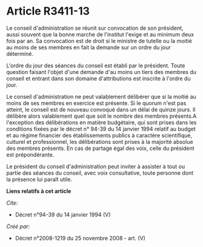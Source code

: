 # Article R3411-13

Le conseil d'administration se réunit sur convocation de son président, aussi souvent que la bonne marche de l'institut
l'exige et au minimum deux fois par an. Sa convocation est de droit si le ministre de tutelle ou la moitié au moins de ses
membres en fait la demande sur un ordre du jour déterminé.

L'ordre du jour des séances du conseil est établi par le président. Toute question faisant l'objet d'une demande d'au moins
un tiers des membres du conseil et entrant dans son domaine d'attributions est inscrite à l'ordre du jour. 

Le conseil d'administration ne peut valablement délibérer que si la moitié au moins de ses membres en exercice est présente.
Si le quorum n'est pas atteint, le conseil est de nouveau convoqué dans un délai de quinze jours. Il délibère alors
valablement quel que soit le nombre des membres présents.A l'exception des délibérations en matière budgétaire, qui sont
prises dans les conditions fixées par le décret n° 94-39 du 14 janvier 1994 relatif au budget et au régime financier des
établissements publics à caractère scientifique, culturel et professionnel, les délibérations sont prises à la majorité
absolue des membres présents. En cas de partage égal des voix, celle du président est prépondérante. 

Le président du conseil d'administration peut inviter à assister à tout ou partie des séances du conseil, avec voix
consultative, toute personne dont la présence lui paraît utile.

**Liens relatifs à cet article**

_Cite_:

  - Décret n°94-39 du 14 janvier 1994 (V)

_Créé par_:

  - Décret n°2008-1219 du 25 novembre 2008 - art. (V)
